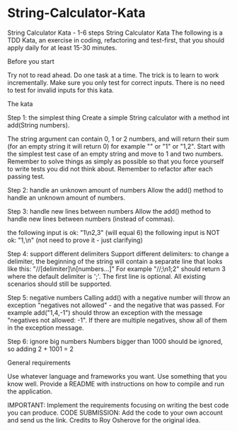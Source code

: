 # String-Calculator-Kata
String Calculator Kata - 1-6 steps 
String Calculator Kata
The following is a TDD Kata, an exercise in coding, refactoring and test-first, that you should apply daily for at least 15-30 minutes.

Before you start

Try not to read ahead.
Do one task at a time. The trick is to learn to work incrementally.
Make sure you only test for correct inputs. There is no need to test for invalid inputs for this kata.


The kata

Step 1: the simplest thing
Create a simple String calculator with a method int add(String numbers).

The string argument can contain 0, 1 or 2 numbers, and will return their sum (for an empty string it will return 0) for example "" or "1" or "1,2".
Start with the simplest test case of an empty string and move to 1 and two numbers.
Remember to solve things as simply as possible so that you force yourself to write tests you did not think about.
Remember to refactor after each passing test.


Step 2: handle an unknown amount of numbers
Allow the add() method to handle an unknown amount of numbers.

Step 3: handle new lines between numbers
Allow the add() method to handle new lines between numbers (instead of commas).

the following input is ok:  "1\n2,3" (will equal 6)
the following input is NOT ok:  "1,\n" (not need to prove it - just clarifying)


Step 4: support different delimiters
Support different delimiters: to change a delimiter, the beginning of the string will contain a separate line that looks like this:
"//[delimiter]\n[numbers...]"
For example "//;\n1;2" should return 3 where the default delimiter is ';'.
The first line is optional.
All existing scenarios should still be supported.

Step 5: negative numbers
Calling add() with a negative number will throw an exception "negatives not allowed" - and the negative that was passed.
For example add("1,4,-1") should throw an exception with the message "negatives not allowed: -1".
If there are multiple negatives, show all of them in the exception message.

Step 6: ignore big numbers
Numbers bigger than 1000 should be ignored, so adding 2 + 1001  = 2

General requirements

Use whatever language and frameworks you want. Use something that you know well.
Provide a README with instructions on how to compile and run the application.

IMPORTANT:  Implement the requirements focusing on writing the best code you can produce.
CODE SUBMISSION: Add the code to your own account and send us the link.
Credits to Roy Osherove for the original idea.
